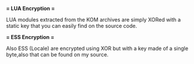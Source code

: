 **= LUA Encryption =**

LUA modules extracted from the KOM archives are simply XORed with a static key that you can easily find on the source code.

**= ESS Encryption =**

Also ESS (Locale) are encrypted using XOR but with a key made of a single byte,also that can be found on my source.
